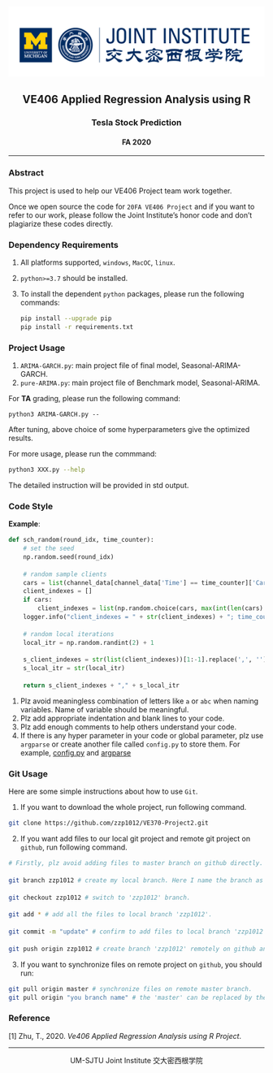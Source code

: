 <div style="text-align:center">
	<img src="figures/ji_logo.png" alt="Jilogo" style="zoom:60%;" />
</div>
<center>
	<h2>
		VE406 Applied Regression Analysis using R
	</h2>
</center> 
<center>
	<h3>
		Tesla Stock Prediction
	</h3>
</center>
<center>
   <h4>
       FA 2020
    </h4> 
</center>

------------------------------------------

### Abstract

This project is used to help our VE406 Project team work together. 

Once we open source the code for `20FA VE406 Project` and if you want to refer to our work, please follow the Joint Institute’s honor code and don’t plagiarize these codes directly.

### Dependency Requirements

1. All platforms supported, `windows`, `MacOC`, `linux`. 
2. `python>=3.7` should be installed. 
3. To install the dependent `python` packages, please run the following commands:
   
   ```bash
   pip install --upgrade pip
   pip install -r requirements.txt
   ```

### Project Usage

1. `ARIMA-GARCH.py`: main project file of final model, Seasonal-ARIMA-GARCH.
2. `pure-ARIMA.py`: main project file of Benchmark model, Seasonal-ARIMA.
   
For **TA** grading, please run the following command:

```
python3 ARIMA-GARCH.py --
```
After tuning, above choice of some hyperparameters give the optimized results.

For more usage, please run the commmand:

```bash
python3 XXX.py --help
```

The detailed instruction will be provided in std output.

### Code Style

**Example**:

```python
def sch_random(round_idx, time_counter):
    # set the seed
    np.random.seed(round_idx)

    # random sample clients
    cars = list(channel_data[channel_data['Time'] == time_counter]['Car'])
    client_indexes = []
    if cars:
        client_indexes = list(np.random.choice(cars, max(int(len(cars) / 2), 1), replace=False).ravel())
    logger.info("client_indexes = " + str(client_indexes) + "; time_counter = " + str(time_counter))

    # random local iterations
    local_itr = np.random.randint(2) + 1

    s_client_indexes = str(list(client_indexes))[1:-1].replace(',', '')
    s_local_itr = str(local_itr)

    return s_client_indexes + "," + s_local_itr
```

1. Plz avoid meaningless combination of letters like `a` or `abc` when naming variables. Name of variable should be meaningful. 
3. Plz add appropriate indentation and blank lines to your code.
4. Plz add enough comments to help others understand your code.
4. If there is any hyper parameter in your code or global parameter, plz use `argparse` or create another file called `config.py` to store them. For example, [config.py](https://github.com/zzp1012/federated-learning-environment/blob/master/fedavg/config.py) and [argparse](https://github.com/zzp1012/federated-learning-environment/blob/master/fedavg/scheduler.py)

### Git Usage

Here are some simple instructions about how to use `Git`.

1. If you want to download the whole project, run following command.

```bash
git clone https://github.com/zzp1012/VE370-Project2.git
```

2. If you want add files to our local git project and remote git project on `github`, run following command.

```bash
# Firstly, plz avoid adding files to master branch on github directly. You can create your own branch locally and remotely.

git branch zzp1012 # create my local branch. Here I name the branch as 'zzp1012'. If you have already created a branch, you can jump to next command.

git checkout zzp1012 # switch to 'zzp1012' branch.

git add * # add all the files to local branch 'zzp1012'.

git commit -m "update" # confirm to add files to local branch 'zzp1012'

git push origin zzp1012 # create branch 'zzp1012' remotely on github and copy your the content on your local branch 'zzp1012' to the remote 'zzp1012'.
```

3. If you want to synchronize files on remote project on `github`, you should run:

```bash
git pull origin master # synchronize files on remote master branch.
git pull origin "you branch name" # the 'master' can be replaced by the name of the other branch created on remote project on github, then you can synchronize files on the specific remote branch.
```

### Reference

[1] Zhu, T., 2020. *Ve406 Applied Regression Analysis using R Project*.

---------------------------------------------------------------

<center>
    UM-SJTU Joint Institute 交大密西根学院
</center>